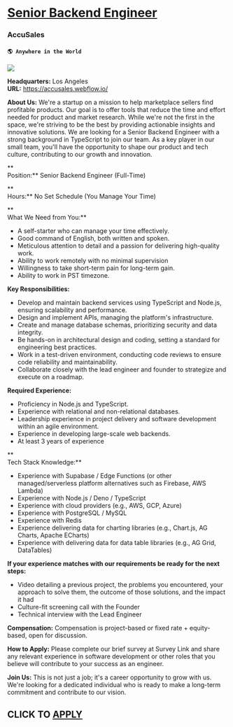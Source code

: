 # [Senior Backend Engineer](https://www.remotewlb.com/apply/senior-backend-engineer-79025)  
### AccuSales  
#### `🌎 Anywhere in the World`  
![](https://we-work-remotely.imgix.net/logos/0136/7947/logo.gif?ixlib=rails-4.0.0&w=50&h=50&dpr=2&fit=fill&auto=compress)

**Headquarters:** Los Angeles  
**URL:** https://accusales.webflow.io/

**About Us:** We're a startup on a mission to help marketplace sellers find profitable products. Our goal is to offer tools that reduce the time and effort needed for product and market research. While we're not the first in the space, we're striving to be the best by providing actionable insights and innovative solutions. We are looking for a Senior Backend Engineer with a strong background in TypeScript to join our team. As a key player in our small team, you'll have the opportunity to shape our product and tech culture, contributing to our growth and innovation.  
  

**  
Position:** Senior Backend Engineer (Full-Time)  
  

**  
Hours:** No Set Schedule (You Manage Your Time)  
  

**  
What We Need from You:**

  * A self-starter who can manage your time effectively.
  * Good command of English, both written and spoken.
  * Meticulous attention to detail and a passion for delivering high-quality work.
  * Ability to work remotely with no minimal supervision 
  * Willingness to take short-term pain for long-term gain.
  * Ability to work in PST timezone.  
  

**Key Responsibilities:**

  * Develop and maintain backend services using TypeScript and Node.js, ensuring scalability and performance.
  * Design and implement APIs, managing the platform's infrastructure.
  * Create and manage database schemas, prioritizing security and data integrity.
  * Be hands-on in architectural design and coding, setting a standard for engineering best practices.
  * Work in a test-driven environment, conducting code reviews to ensure code reliability and maintainability.
  * Collaborate closely with the lead engineer and founder to strategize and execute on a roadmap.

  
**Required Experience:**

  * Proficiency in Node.js and TypeScript.
  * Experience with relational and non-relational databases.
  * Leadership experience in project delivery and software development within an agile environment.
  * Experience in developing large-scale web backends.
  * At least 3 years of experience  
  

**  
Tech Stack Knowledge:**

  * Experience with Supabase / Edge Functions (or other managed/serverless platform alternatives such as Firebase, AWS Lambda)
  * Experience with Node.js / Deno / TypeScript
  * Experience with cloud providers (e.g., AWS, GCP, Azure)
  * Experience with PostgreSQL / MySQL
  * Experience with Redis
  * Experience delivering data for charting libraries (e.g., Chart.js, AG Charts, Apache ECharts)
  * Experience with delivering data for data table libraries (e.g., AG Grid, DataTables)   
  

**If your experience matches with our requirements be ready for the next steps:**

  * Video detailing a previous project, the problems you encountered, your approach to solve them, the outcome of those solutions, and the impact it had
  * Culture-fit screening call with the Founder
  * Technical interview with the Lead Engineer  
  

**Compensation:** Compensation is project-based or fixed rate + equity-based, open for discussion.  
  

**How to Apply:** Please complete our brief survey at Survey Link and share any relevant experience in software development or other roles that you believe will contribute to your success as an engineer.  
  

**Join Us:** This is not just a job; it's a career opportunity to grow with us. We're looking for a dedicated individual who is ready to make a long-term commitment and contribute to our vision.

  
## CLICK TO [APPLY](https://www.remotewlb.com/apply/senior-backend-engineer-79025)

